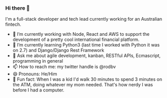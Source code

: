 ### Hi there 👋

I'm a full-stack developer and tech lead currently working for an Australian fintech.

- 🔭  I’m currently working with Node, React and AWS to support the development of a pretty cool international financial platform.
- 🌱  I’m currently learning Python3 (last time I worked with Python it was on 2.7) and Django/Django Rest Framework
- 💬  Ask me about agile development, kanban, RESTful APIs, Ecmascript, programming in general
- 📫  How to reach me: my twitter handle is @rodbv
- 😄  Pronouns: He/Him
- 🥴  Fun fact: When I was a kid I'd walk 30 minutes to spend 3 minutes on the ATM, doing whatever my mom needed. That's how nerdy I was before I had a computer.
